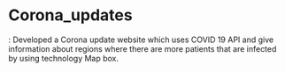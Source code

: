 # Corona_updates
: Developed a Corona update website which uses COVID 19 API and give information about regions where there are more patients that are infected by using technology Map box.
